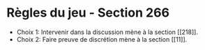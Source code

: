 # Règles du jeu - Section 266

- Choix 1: Intervenir dans la discussion mène à la section [[218]].
- Choix 2: Faire preuve de discrétion mène à la section [[11]].